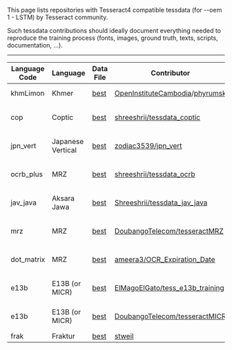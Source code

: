 This page lists repositories with Tesseract4 compatible tessdata (for --oem 1 - LSTM) by Tesseract community. 

Such tessdata contributions should ideally document everything needed to reproduce the training process (fonts, images, ground truth, texts, scripts, documentation, ...).

***

|Language Code|Language|Data File|Contributor|Info|
|-------------|--------|---------|-----------|----|
|khmLimon|Khmer|[best](https://github.com/OpenInstituteCambodia/tessdata_best/raw/master/khmLimon.traineddata)|[OpenInstituteCambodia](https://github.com/OpenInstituteCambodia)/[phyrumsk](https://github.com/phyrumsk)|[PR in tessdata_best](https://github.com/tesseract-ocr/tessdata_best/pull/27#issuecomment-394643981)|
|cop|Coptic|[best](https://github.com/Shreeshrii/tessdata_coptic/raw/master/cop.traineddata)|[shreeshrii/tessdata_coptic](https://github.com/Shreeshrii/tessdata_coptic/)|[tesseract-ocr forum post](https://groups.google.com/forum/?utm_medium=email&utm_source=footer#!topic/tesseract-ocr/LXIxi4KxmNQ)|
|jpn_vert|Japanese Vertical|[best](https://github.com/zodiac3539/jpn_vert)|[zodiac3539/jpn_vert](https://github.com/zodiac3539/jpn_vert)|[tesseract-ocr forum post](https://groups.google.com/forum/#!searchin/tesseract-ocr/comic%7Csort:date/tesseract-ocr/FwjSZzoVgeg/u-zyFYQiBgAJ)|
|ocrb_plus|MRZ|[best](https://github.com/Shreeshrii/tessdata_ocrb/blob/master/ocrb_plus.traineddata)|[shreeshrii/tessdata_ocrb](https://github.com/Shreeshrii/tessdata_ocrb)|[tesseract-ocr forum post]( https://groups.google.com/forum/?utm_medium=email&utm_source=footer#!msg/tesseract-ocr/zi79vNsiSkg/UT3JwsNeBQAJ)|
|jav_java|Aksara Jawa|[best](https://github.com/Shreeshrii/tessdata_jav_java/blob/master/tessdata_best/jav1.traineddata)|[Shreeshrii/tessdata_jav_java](https://github.com/Shreeshrii/tessdata_jav_java)|[tesseract-ocr forum post](https://groups.google.com/forum/?utm_medium=email&utm_source=footer#!msg/tesseract-ocr/8r8YOQgTBT4/xHpCTp9DAwAJ)|
|mrz|MRZ|[best](https://github.com/DoubangoTelecom/tesseractMRZ/tree/master/tessdata_best)|[DoubangoTelecom/tesseractMRZ](https://github.com/DoubangoTelecom/tesseractMRZ)|[tesseract-ocr forum post](https://groups.google.com/d/msgid/tesseract-ocr/a92ec47e-5055-4ffe-a174-f437d3c7ccf2%40googlegroups.com)|
|dot_matrix|MRZ|[best](https://github.com/ameera3/OCR_Expiration_Date/tree/master/OCR_Ensemble)|[ameera3/OCR_Expiration_Date](https://github.com/ameera3/OCR_Expiration_Date)|[tesseract-ocr forum post](https://groups.google.com/forum/#!topic/tesseract-ocr/BimLa0-z9ME)|
|e13b|E13B (or MICR)|[best](https://github.com/ElMagoElGato/tess_e13b_training)|[ElMagoElGato/tess_e13b_training](https://github.com/ElMagoElGato/tess_e13b_training)|[tesseract-ocr forum post](https://groups.google.com/d/topic/tesseract-ocr/q8IRrufVRJo/discussion)|
|e13b|E13B (or MICR)|[best](https://github.com/DoubangoTelecom/tesseractMICR/blob/master/tessdata_best/e13b.traineddata)|[DoubangoTelecom/tesseractMICR](https://github.com/DoubangoTelecom/tesseractMICR)|[tesseract-ocr forum post](https://groups.google.com/forum/#!topic/tesseract-ocr/FdwDjt1edX8)|
|frak|Fraktur|[best](best_URL)|[stweil](https://ub-backup.bib.uni-mannheim.de/~stweil/ocrd-train/data/Fraktur_5000000/)|[tesstrain wiki](https://github.com/tesseract-ocr/tesstrain/wiki/Training-Fraktur)|

<!--
-------------------------
Use the template below for adding new files.

|Lang_Code|Language|[best](best_URL)|[User_Repo](Contributor_URL)|[tesseract-ocr forum post](InfoURL)|
|---|---|---|---|---|
-->
